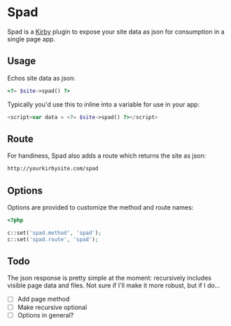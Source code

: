 # Spad

Spad is a [Kirby](http://getkirby.com) plugin to expose your site data as json for consumption in a single page app.

## Usage

Echos site data as json:
```php
<?= $site->spad() ?>
```

Typically you'd use this to inline into a variable for use in your app:
```php
<script>var data = <?= $site->spad() ?></script>
```

## Route

For handiness, Spad also adds a route which returns the site as json:

```bash
http://yourkirbysite.com/spad
```

## Options

Options are provided to customize the method and route names:
```php
<?php

c::set('spad.method', 'spad');
c::set('spad.route', 'spad');
```

## Todo

The json response is pretty simple at the moment: recursively includes visible page data and files. Not sure if I'll make it more robust, but if I do...

- [ ] Add page method
- [ ] Make recursive optional
- [ ] Options in general?
